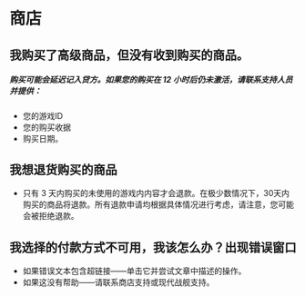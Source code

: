 # 商店

## 我购买了高级商品，但没有收到购买的商品。
<h5>购买可能会延迟记入贷方。如果您的购买在 12 小时后仍未激活，请联系支持人员并提供：</h5>

- 您的游戏ID
- 您的购买收据
- 购买日期。

## 我想退货购买的商品
- 只有 3 天内购买的未使用的游戏内内容才会退款。在极少数情况下，30天内购买的商品将退款。所有退款申请均根据具体情况进行考虑，请注意，您可能会被拒绝退款。

## 我选择的付款方式不可用，我该怎么办？出现错误窗口
- 如果错误文本包含超链接——单击它并尝试文章中描述的操作。
- 如果这没有帮助——请联系商店支持或现代战舰支持。